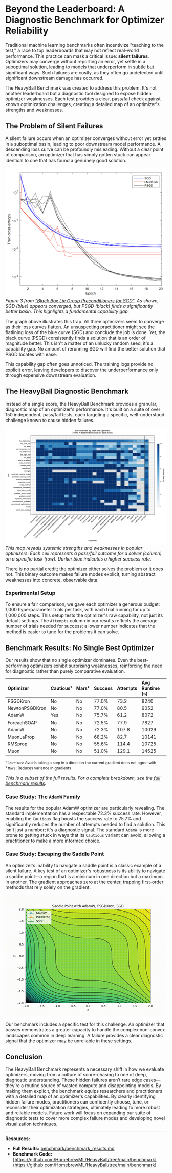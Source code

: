 # Beyond the Leaderboard: A Diagnostic Benchmark for Optimizer Reliability

Traditional machine learning benchmarks often incentivize "teaching to the test," a race to top leaderboards that may
not reflect real-world performance. This practice can mask a critical issue: **silent failures**. Optimizers may
converge without reporting an error, yet settle in a suboptimal solution, leading to models that underperform in subtle
but significant ways. Such failures are costly, as they often go undetected until significant downstream damage has occurred.

The HeavyBall Benchmark was created to address this problem. It's not another leaderboard but a diagnostic tool
designed to expose hidden optimizer weaknesses. Each test provides a clear, pass/fail check against known optimization
challenges, creating a detailed map of an optimizer's strengths and weaknesses.

## The Problem of Silent Failures

A silent failure occurs when an optimizer converges without error yet settles in a suboptimal basin, leading to poor
downstream model performance. A descending loss curve can be profoundly misleading. Without a clear point of comparison,
an optimizer that has simply gotten stuck can appear identical to one that has found a genuinely good solution.

![Three optimizers (SGD, L-BFGS, PSGD) converging to different loss values on the same problem.](assets/early_stopping.png)
*Figure 3 from ["Black Box Lie Group Preconditioners for SGD"](https://arxiv.org/abs/2211.04422). As shown, SGD (blue)
appears converged, but PSGD (black) finds a significantly better basin. This highlights a fundamental capability gap.*

The graph above illustrates this trap. All three optimizers seem to converge as their loss curves flatten. An
unsuspecting practitioner might see the flatlining loss of the blue curve (SGD) and conclude the job is done. Yet, the
black curve (PSGD) consistently finds a solution that is an order of magnitude better. This isn't a matter of an unlucky
random seed; it's a capability gap. No amount of rerunning SGD will find the better solution that PSGD locates with
ease.

This capability gap often goes unnoticed. The training logs provide no explicit error, leaving developers to discover
the underperformance only through expensive downstream evaluation.

## The HeavyBall Diagnostic Benchmark

Instead of a single score, the HeavyBall Benchmark provides a granular, diagnostic map of an optimizer's performance.
It's built on a suite of over 150 independent, pass/fail tests, each targeting a specific, well-understood challenge
known to cause hidden failures.

![A heatmap showing various optimizers (columns) and their success rate on different benchmark tasks (rows).](assets/benchmark_matrix.png)
*This map reveals systemic strengths and weaknesses in popular optimizers. Each cell represents a pass/fail outcome for
a solver (column) on a specific task (row). Darker blue indicates a higher success rate.*

There is no partial credit; the optimizer either solves the problem or it does not. This binary outcome makes failure
modes explicit, turning abstract weaknesses into concrete, observable data.

### Experimental Setup

To ensure a fair comparison, we gave each optimizer a generous budget: 1,000 hyperparameter trials per task, with each
trial running for up to 1,000,000 steps. This setup tests the optimizer's raw capability, not just its default settings.
The `Attempts` column in our results reflects the average number of trials needed for success; a lower number indicates
that the method is easier to tune for the problems it can solve.

## Benchmark Results: No Single Best Optimizer

Our results show that no single optimizer dominates. Even the best-performing optimizers exhibit surprising weaknesses,
reinforcing the need for diagnostic rather than purely comparative evaluation.

| Optimizer      | Cautious¹ | Mars² | Success | Attempts | Avg Runtime (s) |
|:---------------|:----------|:------|:--------|:---------|:----------------|
| PSGDKron       | No        | No    | 77.0%   | 73.2     | 8240            |
| NewtonPSGDKron | No        | No    | 77.0%   | 80.5     | 9052            |
| AdamW          | Yes       | No    | 75.7%   | 61.2     | 8072            |
| ForeachSOAP    | No        | No    | 72.5%   | 77.9     | 7827            |
| AdamW          | No        | No    | 72.3%   | 107.8    | 10029           |
| MuonLaProp     | No        | No    | 68.2%   | 82.7     | 10141           |
| RMSprop        | No        | No    | 55.6%   | 114.4    | 10725           |
| Muon           | No        | No    | 51.0%   | 129.1    | 14525           |

<small>¹ `Cautious`: Avoids taking a step in a direction the current gradient does not agree with</small>
<br>
<small>² `Mars`: Reduces variance in gradients</small>

*This is a subset of the full results. For a complete breakdown, see
the [full benchmark results](benchmark/benchmark_results.md).*

### Case Study: The `AdamW` Family

The results for the popular AdamW optimizer are particularly revealing. The standard implementation has a respectable
72.3% success rate. However, enabling the `Cautious` flag boosts the success rate to 75.7% and significantly reduces the
number of attempts needed to find a solution. This isn't just a number; it's a diagnostic signal. The standard `AdamW`
is more prone to getting stuck in ways that its `Cautious` variant can avoid, allowing a practitioner to make a more
informed choice.

### Case Study: Escaping the Saddle Point

An optimizer’s inability to navigate a saddle point is a classic example of a silent failure. A key test of an
optimizer's robustness is its ability to navigate a saddle point—a region that is a minimum in one direction but a
maximum in another. The gradient approaches zero at the center, trapping first-order methods that rely solely on the
gradient.

![Animation: Optimizer paths on a saddle point, showing SGD getting stuck while a momentum-based optimizer successfully escapes.](assets/saddle_point_comparison.gif)

Our benchmark includes a specific test for this challenge. An optimizer that passes demonstrates a greater capacity to
handle the complex non-convex landscapes common in deep learning. A failure provides a clear diagnostic signal that the
optimizer may be unreliable in these settings.

## Conclusion

The HeavyBall Benchmark represents a necessary shift in how we evaluate optimizers, moving from a culture of
score-chasing to one of deep, diagnostic understanding. These hidden failures aren’t rare edge cases—they’re a routine
source of wasted compute and disappointing models. By making them explicit, the benchmark equips researchers and
practitioners with a detailed map of an optimizer's capabilities. By clearly identifying hidden failure modes,
practitioners can confidently choose, tune, or reconsider their optimization strategies, ultimately leading to more
robust and reliable models. Future work will focus on expanding our suite of diagnostic tests to cover more complex
failure modes and developing novel visualization techniques.

---

**Resources:**

* **Full Results:** [benchmark/benchmark_results.md](https://github.com/HomebrewML/HeavyBall/blob/main/benchmark/benchmark_results.md)
* **Benchmark Code:** [https://github.com/HomebrewML/HeavyBall/tree/main/benchmark](https://github.com/HomebrewML/HeavyBall/tree/main/benchmark)
